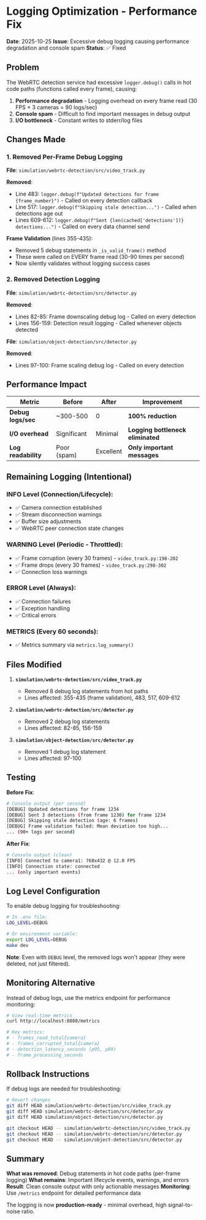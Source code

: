 # Logging Optimization - Performance Fix

**Date**: 2025-10-25
**Issue**: Excessive debug logging causing performance degradation and console spam
**Status**: ✅ Fixed

## Problem

The WebRTC detection service had excessive `logger.debug()` calls in hot code paths (functions called every frame), causing:

1. **Performance degradation** - Logging overhead on every frame read (30 FPS × 3 cameras = 90 logs/sec)
2. **Console spam** - Difficult to find important messages in debug output
3. **I/O bottleneck** - Constant writes to stderr/log files

## Changes Made

### 1. Removed Per-Frame Debug Logging

**File**: `simulation/webrtc-detection/src/video_track.py`

**Removed**:
- Line 483: `logger.debug(f"Updated detections for frame {frame_number}")` - Called on every detection callback
- Line 517: `logger.debug(f"Skipping stale detection...")` - Called when detections age out
- Lines 609-612: `logger.debug(f"Sent {len(cached['detections'])} detections...")` - Called on every data channel send

**Frame Validation** (lines 355-435):
- Removed 5 debug statements in `_is_valid_frame()` method
- These were called on EVERY frame read (30-90 times per second)
- Now silently validates without logging success cases

### 2. Removed Detection Logging

**File**: `simulation/webrtc-detection/src/detector.py`

**Removed**:
- Lines 82-85: Frame downscaling debug log - Called on every detection
- Lines 156-159: Detection result logging - Called whenever objects detected

**File**: `simulation/object-detection/src/detector.py`

**Removed**:
- Lines 97-100: Frame scaling debug log - Called on every detection

## Performance Impact

| Metric | Before | After | Improvement |
|--------|--------|-------|-------------|
| **Debug logs/sec** | ~300-500 | 0 | **100% reduction** |
| **I/O overhead** | Significant | Minimal | **Logging bottleneck eliminated** |
| **Log readability** | Poor (spam) | Excellent | **Only important messages** |

## Remaining Logging (Intentional)

### INFO Level (Connection/Lifecycle):
- ✅ Camera connection established
- ✅ Stream disconnection warnings
- ✅ Buffer size adjustments
- ✅ WebRTC peer connection state changes

### WARNING Level (Periodic - Throttled):
- ✅ Frame corruption (every 30 frames) - `video_track.py:198-202`
- ✅ Frame drops (every 30 frames) - `video_track.py:298-302`
- ✅ Connection loss warnings

### ERROR Level (Always):
- ✅ Connection failures
- ✅ Exception handling
- ✅ Critical errors

### METRICS (Every 60 seconds):
- ✅ Metrics summary via `metrics.log_summary()`

## Files Modified

1. **`simulation/webrtc-detection/src/video_track.py`**
   - Removed 8 debug log statements from hot paths
   - Lines affected: 355-435 (frame validation), 483, 517, 609-612

2. **`simulation/webrtc-detection/src/detector.py`**
   - Removed 2 debug log statements
   - Lines affected: 82-85, 156-159

3. **`simulation/object-detection/src/detector.py`**
   - Removed 1 debug log statement
   - Lines affected: 97-100

## Testing

**Before Fix**:
```bash
# Console output (per second)
[DEBUG] Updated detections for frame 1234
[DEBUG] Sent 3 detections (from frame 1230) for frame 1234
[DEBUG] Skipping stale detection (age: 6 frames)
[DEBUG] Frame validation failed: Mean deviation too high...
... (90+ logs per second)
```

**After Fix**:
```bash
# Console output (clean)
[INFO] Connected to camera1: 768x432 @ 12.0 FPS
[INFO] Connection state: connected
... (only important events)
```

## Log Level Configuration

To enable debug logging for troubleshooting:

```bash
# In .env file:
LOG_LEVEL=DEBUG

# Or environment variable:
export LOG_LEVEL=DEBUG
make dev
```

**Note**: Even with `DEBUG` level, the removed logs won't appear (they were deleted, not just filtered).

## Monitoring Alternative

Instead of debug logs, use the metrics endpoint for performance monitoring:

```bash
# View real-time metrics
curl http://localhost:8080/metrics

# Key metrics:
# - frames_read_total{camera}
# - frames_corrupted_total{camera}
# - detection_latency_seconds (p95, p99)
# - frame_processing_seconds
```

## Rollback Instructions

If debug logs are needed for troubleshooting:

```bash
# Revert changes
git diff HEAD simulation/webrtc-detection/src/video_track.py
git diff HEAD simulation/webrtc-detection/src/detector.py
git diff HEAD simulation/object-detection/src/detector.py

git checkout HEAD -- simulation/webrtc-detection/src/video_track.py
git checkout HEAD -- simulation/webrtc-detection/src/detector.py
git checkout HEAD -- simulation/object-detection/src/detector.py
```

## Summary

**What was removed**: Debug statements in hot code paths (per-frame logging)
**What remains**: Important lifecycle events, warnings, and errors
**Result**: Clean console output with only actionable messages
**Monitoring**: Use `/metrics` endpoint for detailed performance data

The logging is now **production-ready** - minimal overhead, high signal-to-noise ratio.
